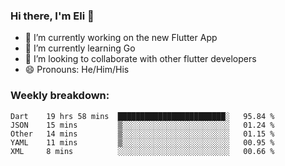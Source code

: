 ### Hi there, I'm Eli 👋
- 🔭 I’m currently working on the new Flutter App
- 🌱 I’m currently learning Go
- 🦄 I’m looking to collaborate with other flutter developers
- 😄 Pronouns: He/Him/His

### Weekly breakdown:
<!--START_SECTION:waka-->
```text
Dart    19 hrs 58 mins  ████████████████████████░   95.84 % 
JSON    15 mins         ▒░░░░░░░░░░░░░░░░░░░░░░░░   01.24 % 
Other   14 mins         ▒░░░░░░░░░░░░░░░░░░░░░░░░   01.15 % 
YAML    11 mins         ▒░░░░░░░░░░░░░░░░░░░░░░░░   00.95 % 
XML     8 mins          ░░░░░░░░░░░░░░░░░░░░░░░░░   00.66 % 
```
<!--END_SECTION:waka-->
